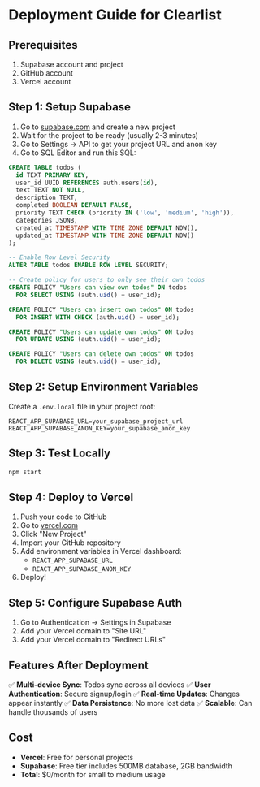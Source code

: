 # Deployment Guide for Clearlist

## Prerequisites
1. Supabase account and project
2. GitHub account
3. Vercel account

## Step 1: Setup Supabase

1. Go to [supabase.com](https://supabase.com) and create a new project
2. Wait for the project to be ready (usually 2-3 minutes)
3. Go to Settings → API to get your project URL and anon key
4. Go to SQL Editor and run this SQL:

```sql
CREATE TABLE todos (
  id TEXT PRIMARY KEY,
  user_id UUID REFERENCES auth.users(id),
  text TEXT NOT NULL,
  description TEXT,
  completed BOOLEAN DEFAULT FALSE,
  priority TEXT CHECK (priority IN ('low', 'medium', 'high')),
  categories JSONB,
  created_at TIMESTAMP WITH TIME ZONE DEFAULT NOW(),
  updated_at TIMESTAMP WITH TIME ZONE DEFAULT NOW()
);

-- Enable Row Level Security
ALTER TABLE todos ENABLE ROW LEVEL SECURITY;

-- Create policy for users to only see their own todos
CREATE POLICY "Users can view own todos" ON todos
  FOR SELECT USING (auth.uid() = user_id);

CREATE POLICY "Users can insert own todos" ON todos
  FOR INSERT WITH CHECK (auth.uid() = user_id);

CREATE POLICY "Users can update own todos" ON todos
  FOR UPDATE USING (auth.uid() = user_id);

CREATE POLICY "Users can delete own todos" ON todos
  FOR DELETE USING (auth.uid() = user_id);
```

## Step 2: Setup Environment Variables

Create a `.env.local` file in your project root:

```env
REACT_APP_SUPABASE_URL=your_supabase_project_url
REACT_APP_SUPABASE_ANON_KEY=your_supabase_anon_key
```

## Step 3: Test Locally

```bash
npm start
```

## Step 4: Deploy to Vercel

1. Push your code to GitHub
2. Go to [vercel.com](https://vercel.com)
3. Click "New Project"
4. Import your GitHub repository
5. Add environment variables in Vercel dashboard:
   - `REACT_APP_SUPABASE_URL`
   - `REACT_APP_SUPABASE_ANON_KEY`
6. Deploy!

## Step 5: Configure Supabase Auth

1. Go to Authentication → Settings in Supabase
2. Add your Vercel domain to "Site URL"
3. Add your Vercel domain to "Redirect URLs"

## Features After Deployment

✅ **Multi-device Sync**: Todos sync across all devices
✅ **User Authentication**: Secure signup/login
✅ **Real-time Updates**: Changes appear instantly
✅ **Data Persistence**: No more lost data
✅ **Scalable**: Can handle thousands of users

## Cost

- **Vercel**: Free for personal projects
- **Supabase**: Free tier includes 500MB database, 2GB bandwidth
- **Total**: $0/month for small to medium usage
